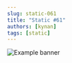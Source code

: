```yaml
---
slug: static-061
title: "Static #61"
authors: [kynan]
tags: [static]
---
```


![Example banner](/img/stories/static_new/061.png)
